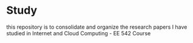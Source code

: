 # Study

this repository is to consolidate and organize the research papers I have studied in Internet and Cloud Computing - EE 542 Course
